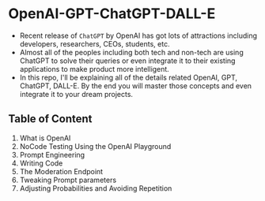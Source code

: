 # OpenAI-GPT-ChatGPT-DALL-E
- Recent release of `ChatGPT` by OpenAI has got lots of attractions including developers, researchers, CEOs, students, etc.
- Almost all of the peoples including both tech and non-tech are using ChatGPT to solve their queries or even integrate it to their existing applications to make product more intelligent.
- In this repo, I'll be explaining all of the details related OpenAI, GPT, ChatGPT, DALL-E. By the end you will master those concepts and even integrate it to your dream projects.

## Table of Content
1. What is OpenAI
2. NoCode Testing Using the OpenAI Playground
3. Prompt Engineering
4. Writing Code
5. The Moderation Endpoint
6. Tweaking Prompt parameters
7. Adjusting Probabilities and Avoiding Repetition